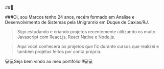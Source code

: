 ##👋

###Oi, sou Marcos tenho 24 anos, recém formado em Analise e Desenvolvimento de Sistemas pela Unigranrio em Duque de Caxias/RJ.
> Sigo estudando e criando projetos recentemente utilizando os muito Javascript com React.js, React Native e Node.js.

> Aqui você conhecera os projetos que fiz durante cursos que realizei e também projetos feitos por conta própria.

💻💻Seja bem vindo ao meu portifólio!!!💻💻
